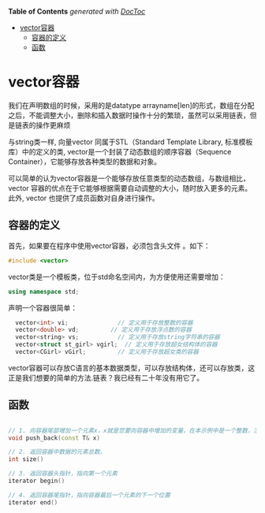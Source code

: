 <!-- START doctoc generated TOC please keep comment here to allow auto update -->
<!-- DON'T EDIT THIS SECTION, INSTEAD RE-RUN doctoc TO UPDATE -->
**Table of Contents**  *generated with [DocToc](https://github.com/thlorenz/doctoc)*

- [vector容器](#vector%E5%AE%B9%E5%99%A8)
  - [容器的定义](#%E5%AE%B9%E5%99%A8%E7%9A%84%E5%AE%9A%E4%B9%89)
  - [函数](#%E5%87%BD%E6%95%B0)

<!-- END doctoc generated TOC please keep comment here to allow auto update -->

# vector容器

我们在声明数组的时候，采用的是datatype  arrayname[len]的形式，数组在分配之后，不能调整大小，删除和插入数据时操作十分的繁琐，虽然可以采用链表，但是链表的操作更麻烦

与string类一样, 向量vector 同属于STL（Standard Template Library, 标准模板库）中的定义的类, vector是一个封装了动态数组的顺序容器（Sequence Container），它能够存放各种类型的数据和对象。

可以简单的认为vector容器是一个能够存放任意类型的动态数组，与数组相比，vector 容器的优点在于它能够根据需要自动调整的大小，随时放入更多的元素。此外, vector 也提供了成员函数对自身进行操作。

## 容器的定义
首先，如果要在程序中使用vector容器，必须包含头文件 <vector>。如下：

```c++
#include <vector>
```
vector类是一个模板类，位于std命名空间内，为方便使用还需要增加：

```c++
using namespace std;
```
声明一个容器很简单：
```c++
  vector<int> vi;              // 定义用于存放整数的容器
  vector<double> vd;         // 定义用于存放浮点数的容器
  vector<string> vs;           // 定义用于存放string字符串的容器
  vector<struct st_girl> vgirl;  // 定义用于存放超女结构体的容器
  vector<CGirl> vGirl;         // 定义用于存放超女类的容器
```
vector容器可以存放C语言的基本数据类型，可以存放结构体，还可以存放类，这正是我们想要的简单的方法.链表？我已经有二十年没有用它了。


## 函数

```c++

// 1. 向容器尾部增加一个元素x，x就是您要向容器中增加的变量，在本示例中是一个整数，注意，参数x是一个引用，要用变量的名称，不是变量的地址，如vheight.push_back(height);
void push_back(const T& x)

// 2. 返回容器中数据的元素总数。 
int size() 

// 3. 返回容器头指针，指向第一个元素
iterator begin() 

// 4. 返回容器尾指针，指向容器最后一个元素的下一个位置
iterator end()
```